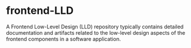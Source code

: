 # frontend-LLD
A Frontend Low-Level Design (LLD) repository typically contains detailed documentation and artifacts related to the low-level design aspects of the frontend components in a software application.
